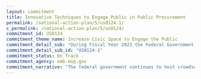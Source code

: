 ```yaml
---
layout: commitment
title: Innovative Techniques to Engage Public in Public Procurement
permalink: /national-action-plan/5/us0124-1/
c_permalink: /national-action-plan/5/us0124/
commitment_id: US0124
commitment_theme_name: Increase Civic Space to Engage the Public
commitment_detail_sub: "During Fiscal Year 2023 the Federal Government commits to continuing to use open innovation techniques and crowd- sourcing tools to foster meaningful dialogue with individuals and organizations with expertise and interest in Federal procurement matters."
commitment_detail_sub_id: "US0124-1"
commitment_status: On Track -
commitment_agency: omb.eop.gov
commitment_narrative: "The federal government continues to host crowdsourcing campaigns to gather valuable insights and feedback from a wide variety of stakeholders. These campaigns have been helpful in ensuring a more inclusive and informed decision-making approach on Federal procurement matters. Active campaigns are posted on https://www.challenge.gov/#active-challenges."
---
```


